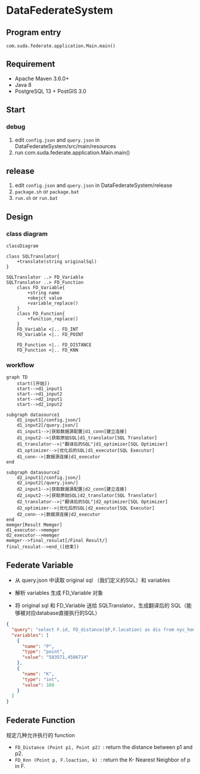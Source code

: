 # DataFederateSystem

## Program entry

```
com.suda.federate.application.Main.main()
```

## Requirement

* Apache Maven 3.6.0+
* Java 8
* PostgreSQL 13 + PostGIS 3.0

## Start

### debug

1. edit `config.json` and `query.json` in DataFederateSystem/src/main/resources
2. run com.suda.federate.application.Main.main()

## release

1. edit `config.json` and `query.json` in DataFederateSystem/release
2. `package.sh`  or  `package.bat`
3. `run.sh` or `run.bat`

## Design

### class diagram

```mermaid
classDiagram

class SQLTranslator{
    +translate(string originalSql)
}

SQLTranslator ..> FD_Variable
SQLTranslator ..> FD_Function
    class FD_Variable{
        +string name
        +obejct value
        +variable_replace()
    }
    class FD_Function{
        +function_replace()
    }
    FD_Variable <|.. FD_INT
    FD_Variable <|.. FD_POINT

    FD_Function <|.. FD_DISTANCE
    FD_Function <|.. FD_KNN    
```

### workflow

```mermaid
graph TD
    start([开始])
    start-->d1_input1
    start-->d1_input2
    start-->d2_input1
    start-->d2_input2

subgraph datasource1
    d1_input1[/config.json/]
    d1_input2[/query.json/]
    d1_input1-->|获取数据源配置|d1_conn[建立连接]
    d1_input2-->|获取原始SQL|d1_translator[SQL Translator]
    d1_translator-->|"翻译后的SQL"|d1_optimizer[SQL Optimizer]
    d1_optimizer-->|优化后的SQL|d1_executor[SQL Executor]
    d1_conn-->|数据源连接|d1_executor
end

subgraph datasource2
    d2_input1[/config.json/]
    d2_input2[/query.json/]
    d2_input1-->|获取数据源配置|d2_conn[建立连接]
    d2_input2-->|获取原始SQL|d2_translator[SQL Translator]
    d2_translator-->|"翻译后的SQL"|d2_optimizer[SQL Optimizer]
    d2_optimizer-->|优化后的SQL|d2_executor[SQL Executor]
    d2_conn-->|数据源连接|d2_executor
end
memger[Result Memger]
d1_executor-->memger
d2_executor-->memger
memger-->final_resulat[/Final Result/]
final_resulat-->end_([结束])
```

## Federate Variable

- 从 query.json 中读取 original sql （我们定义的SQL）和 variables

- 解析 variables 生成 FD_Variable 对象
- 将 original sql 和 FD_Variable 送给 SQLTranslator，生成翻译后的 SQL（能够被对应database直接执行的SQL）

```json
{
  "query": "select F.id, FD_distance($P,F.location) as dis from nyc_homicides_copy where FD_distance($P F.location) < $K order by dis;",
  "variables": [
    {
      "name": "P",
      "type": "point",
      "value": "583571,4506714"
    },
    {
      "name": "K",
      "type": "int",
      "value": 100
    }
  ]
}
```

## Federate Function

规定几种允许执行的 function

- `FD_Distance (Point p1, Point p2) `: return the distance between p1 and p2.
- `FD_Knn (Point p, F.loaction, k) `: return the K- Nearest Neighbor of p in F.

